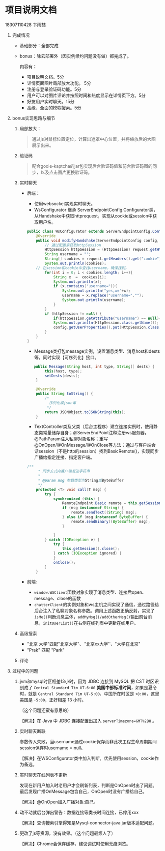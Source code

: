 # 项目说明文档

18307110428 卞雨喆



1. 完成情况

	* 基础部分：全部完成

	* bonus：除云部署外（因实例续约问题没有做）都完成了。

		内容有：

		* 项目说明文档。5分 
		* 详情页面图片局部放大功能。 5分
		* 注册与登录验证码功能。5分 
		* 用户可以对图片评论并按照时间和热度显示在详情页下方。5分 
		* 好友用户实时聊天。15分
		* 高级、全面的模糊搜索。5分

2. bonus实现思路与细节

	1. 局部放大：

		> 通过js对鼠标位置定位，计算出遮罩中心位置，并将缩放后的大图展示出来。

		

	2. 验证码

		> 配合goole-kaptcha的jar包实现后台验证码值和前台验证码图的同步，以及点击图片更换验证码。

		

	3. 实时聊天

		* 后端：

			* 使用websocket实现实时聊天。
			* WsConfigurator 继承 ServerEndpointConfig.Configurator类，从Handshake中获取httprequest，实现从cookie或session中获取用户名。

			```java
			public class WsConfigurator extends ServerEndpointConfig.Configurator {
				@Override
				public void modifyHandshake(ServerEndpointConfig config, HandshakeRequest request, HandshakeResponse response) {
					// 通过配置来获取httpSession
					HttpSession httpSession = (HttpSession) request.getHttpSession();
					String username = "";
					String[] cookies = request.getHeaders().get("cookie").toString().split("; ");
					System.out.println(cookies);
			    // 在session和cookie中查找username，确保找到。
					for(int i = 0; i < cookies.length; i++){
						String x  =  cookies[i];
						System.out.println(x);
						if (x.contains("username=")){
							System.out.println("yes,x="+x);
							username = x.replace("username=","");
							System.out.println(username);
						}
					}
					if (httpSession != null) {
						if(httpSession.getAttribute("username") == null){httpSession.setAttribute("username",username);}
						System.out.println(HttpSession.class.getName());
						config.getUserProperties().put(HttpSession.class.getName(), httpSession);
					}
				}
			}
			```

			

			* Message类打包message实例，设置消息类型、消息host和dests等，同时实现【可序列化】接口。

			```java
			   public Message(String host, int type, String[] dests) {
			        this(host, type);
			        setDests(dests);
			    }
			
			    @Override
			    public String toString() {
					/*
					  序列化成json串
					 */
			        return JSONObject.toJSONString(this);
			    }
			```

			

			* TextController类及父类（后台主程序）建立连接实例时，使用静态类常量储存自身；@ServerEndPoint注释注册ws服务器，@PathParam注入私聊对象名称；重写@OnOpen/@OnMessage/@OnClose等方法；通过与客户端会话session（不是http的session）找到BasicRemote()，实现同步广播给指定连接、指定客户端。

			```java
			/**
			     * 同步方式向客户端发送字符串
			     *
			     * @param msg 参数类型为String或ByteBuffer
			     */
			    protected <T> void call(T msg) {
			        try {
			            synchronized (this) {
			                RemoteEndpoint.Basic remote = this.getSession().getBasicRemote();
			                if (msg instanceof String) {
			                    remote.sendText((String) msg);
			                } else if (msg instanceof ByteBuffer) {
			                    remote.sendBinary((ByteBuffer) msg);
			                }
			
			            }
			        } catch (IOException e) {
			            try {
			                this.getSession().close();
			            } catch (IOException ignored) {
			            }
			            onClose();
			        }
			    }
			```

		* 前端:
			* `window.WSClient`函数对象实现了消息类型、连接后open、message、close的函数
			* `chatterClient`的实例对象和ws主机之间实现了通信，通过路径给后台注入了私聊对象名称参数。调用上述函数正确反射，实现了`isMe()`判断消息主体，`addMyMsg()/addOtherMsg()`输出前台消息，`initUserList()`在右侧在线列表中更新在线用户。

		

	4. 高级搜索

		* "北京 大学"匹配"北京大学"、''北京xx大学''、"大学在北京"
		* "Prak" 匹配 "Park"

	5. 评论



3. 过程中的问题

	1. jvm和mysql时区相差13小时，因为 JDBC 连接到 MySQL 把 CST 时区识别成了 `Central Standard Tim UT-6:00` **美国中部标准时间**，如果是夏令时，就是 `Central Standard Tim UT-5:00`，中国所在时区是 `+8:00`，这里美国是 `-5:00`，正好相差 13 小时。

		（这个问题还蛮有意思的）

		【解决】在 Java 中 JDBC 连接配置出加入 `serverTimezone=GMT%2B8` 。

	2. 实时聊天断联

		参数传入失败，当username通过cookie保存而非此次工程生命周期期间session保存时username = null。

		【解决】在WSConfigurator类中加入判断，优先使用session，cookie作为备选。

	3. 实时聊天在线列表不更新

		发现在新用户加入时老用户才会刷新列表，判断是OnOpen时出了问题。最后发现广播OnMessage包含自己，OnOpen时没有广播给自己。

		【解决】@OnOpen加入广播对象:自己。

	4. 动不动就后台弹出警告：数据连接等类长时间连接，已停用xxx

		【解决】查询搜索引擎得知是Mysql-connector-java.jar版本适配问题。

	5. 更改了js等资源，没有效果。（这个问题最烦人了）

		【解决】Chrome会保存缓存，建议调试时使用无痕浏览。





